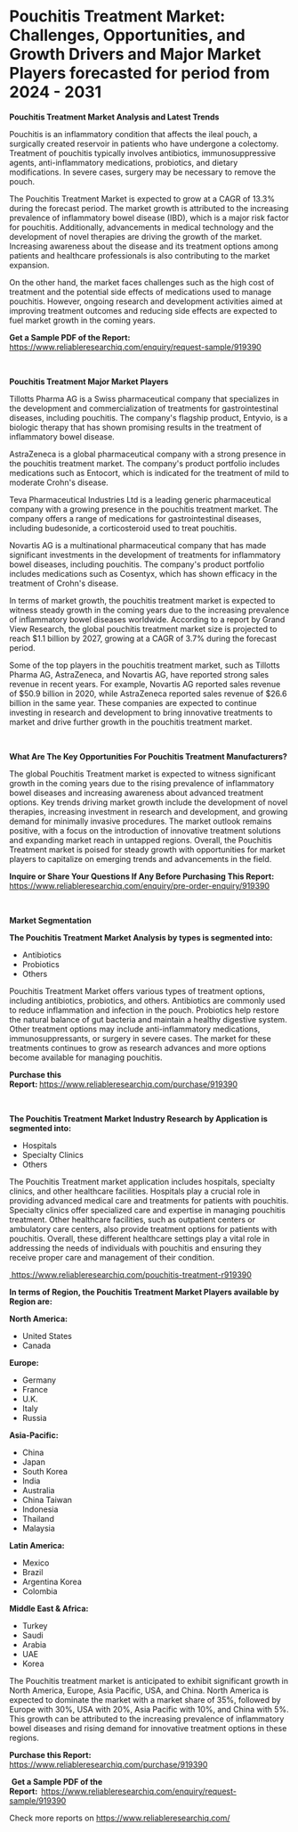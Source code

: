 <p><h1>Pouchitis Treatment Market: Challenges, Opportunities, and Growth Drivers and Major Market Players forecasted for period from 2024 - 2031</h1></p><p><strong>Pouchitis Treatment Market Analysis and Latest Trends</strong></p>
<p><p>Pouchitis is an inflammatory condition that affects the ileal pouch, a surgically created reservoir in patients who have undergone a colectomy. Treatment of pouchitis typically involves antibiotics, immunosuppressive agents, anti-inflammatory medications, probiotics, and dietary modifications. In severe cases, surgery may be necessary to remove the pouch.</p><p>The Pouchitis Treatment Market is expected to grow at a CAGR of 13.3% during the forecast period. The market growth is attributed to the increasing prevalence of inflammatory bowel disease (IBD), which is a major risk factor for pouchitis. Additionally, advancements in medical technology and the development of novel therapies are driving the growth of the market. Increasing awareness about the disease and its treatment options among patients and healthcare professionals is also contributing to the market expansion.</p><p>On the other hand, the market faces challenges such as the high cost of treatment and the potential side effects of medications used to manage pouchitis. However, ongoing research and development activities aimed at improving treatment outcomes and reducing side effects are expected to fuel market growth in the coming years.</p></p>
<p><strong>Get a Sample PDF of the Report:&nbsp;</strong> <a href="https://www.reliableresearchiq.com/enquiry/request-sample/919390">https://www.reliableresearchiq.com/enquiry/request-sample/919390</a></p>
<p>&nbsp;</p>
<p><strong>Pouchitis Treatment Major Market Players</strong></p>
<p><p>Tillotts Pharma AG is a Swiss pharmaceutical company that specializes in the development and commercialization of treatments for gastrointestinal diseases, including pouchitis. The company's flagship product, Entyvio, is a biologic therapy that has shown promising results in the treatment of inflammatory bowel disease.</p><p>AstraZeneca is a global pharmaceutical company with a strong presence in the pouchitis treatment market. The company's product portfolio includes medications such as Entocort, which is indicated for the treatment of mild to moderate Crohn's disease.</p><p>Teva Pharmaceutical Industries Ltd is a leading generic pharmaceutical company with a growing presence in the pouchitis treatment market. The company offers a range of medications for gastrointestinal diseases, including budesonide, a corticosteroid used to treat pouchitis.</p><p>Novartis AG is a multinational pharmaceutical company that has made significant investments in the development of treatments for inflammatory bowel diseases, including pouchitis. The company's product portfolio includes medications such as Cosentyx, which has shown efficacy in the treatment of Crohn's disease.</p><p>In terms of market growth, the pouchitis treatment market is expected to witness steady growth in the coming years due to the increasing prevalence of inflammatory bowel diseases worldwide. According to a report by Grand View Research, the global pouchitis treatment market size is projected to reach $1.1 billion by 2027, growing at a CAGR of 3.7% during the forecast period.</p><p>Some of the top players in the pouchitis treatment market, such as Tillotts Pharma AG, AstraZeneca, and Novartis AG, have reported strong sales revenue in recent years. For example, Novartis AG reported sales revenue of $50.9 billion in 2020, while AstraZeneca reported sales revenue of $26.6 billion in the same year. These companies are expected to continue investing in research and development to bring innovative treatments to market and drive further growth in the pouchitis treatment market.</p></p>
<p>&nbsp;</p>
<p><strong>What Are The Key Opportunities For Pouchitis Treatment Manufacturers?</strong></p>
<p><p>The global Pouchitis Treatment market is expected to witness significant growth in the coming years due to the rising prevalence of inflammatory bowel diseases and increasing awareness about advanced treatment options. Key trends driving market growth include the development of novel therapies, increasing investment in research and development, and growing demand for minimally invasive procedures. The market outlook remains positive, with a focus on the introduction of innovative treatment solutions and expanding market reach in untapped regions. Overall, the Pouchitis Treatment market is poised for steady growth with opportunities for market players to capitalize on emerging trends and advancements in the field.</p></p>
<p><strong>Inquire or Share Your Questions If Any Before Purchasing This Report:</strong> <a href="https://www.reliableresearchiq.com/enquiry/pre-order-enquiry/919390">https://www.reliableresearchiq.com/enquiry/pre-order-enquiry/919390</a></p>
<p>&nbsp;</p>
<p><strong>Market Segmentation</strong></p>
<p><strong>The Pouchitis Treatment Market Analysis by types is segmented into:</strong></p>
<p><ul><li>Antibiotics</li><li>Probiotics</li><li>Others</li></ul></p>
<p><p>Pouchitis Treatment Market offers various types of treatment options, including antibiotics, probiotics, and others. Antibiotics are commonly used to reduce inflammation and infection in the pouch. Probiotics help restore the natural balance of gut bacteria and maintain a healthy digestive system. Other treatment options may include anti-inflammatory medications, immunosuppressants, or surgery in severe cases. The market for these treatments continues to grow as research advances and more options become available for managing pouchitis.</p></p>
<p><strong>Purchase this Report:&nbsp;</strong><a href="https://www.reliableresearchiq.com/purchase/919390">https://www.reliableresearchiq.com/purchase/919390</a></p>
<p>&nbsp;</p>
<p><strong>The Pouchitis Treatment Market Industry Research by Application is segmented into:</strong></p>
<p><ul><li>Hospitals</li><li>Specialty Clinics</li><li>Others</li></ul></p>
<p><p>The Pouchitis Treatment market application includes hospitals, specialty clinics, and other healthcare facilities. Hospitals play a crucial role in providing advanced medical care and treatments for patients with pouchitis. Specialty clinics offer specialized care and expertise in managing pouchitis treatment. Other healthcare facilities, such as outpatient centers or ambulatory care centers, also provide treatment options for patients with pouchitis. Overall, these different healthcare settings play a vital role in addressing the needs of individuals with pouchitis and ensuring they receive proper care and management of their condition.</p></p>
<p><a href="https://www.reliableresearchiq.com/pouchitis-treatment-r919390">&nbsp;https://www.reliableresearchiq.com/pouchitis-treatment-r919390</a></p>
<p><strong>In terms of Region, the Pouchitis Treatment Market Players available by Region are:</strong></p>
<p>
    <p> <strong> North America: </strong>
        <ul>
            <li>United States</li>
            <li>Canada</li>
        </ul>
        </p> 
    <p> <strong> Europe: </strong>
        <ul>
            <li>Germany</li>
            <li>France</li>
            <li>U.K.</li>
            <li>Italy</li>
            <li>Russia</li>
        </ul>
        </p> 
    <p> <strong> Asia-Pacific: </strong>
        <ul>
            <li>China</li>
            <li>Japan</li>
            <li>South Korea</li>
            <li>India</li>
            <li>Australia</li>
            <li>China Taiwan</li>
            <li>Indonesia</li>
            <li>Thailand</li>
            <li>Malaysia</li>
        </ul>
        </p> 
    <p> <strong> Latin America: </strong>
        <ul>
            <li>Mexico</li>
            <li>Brazil</li>
            <li>Argentina Korea</li>
            <li>Colombia</li>
        </ul>
        </p> 
    <p> <strong> Middle East & Africa: </strong>
        <ul>
            <li>Turkey</li>
            <li>Saudi</li>
            <li>Arabia</li>
            <li>UAE</li>
            <li>Korea</li>
        </ul>
    </p>
    </p>
<p><p>The Pouchitis treatment market is anticipated to exhibit significant growth in North America, Europe, Asia Pacific, USA, and China. North America is expected to dominate the market with a market share of 35%, followed by Europe with 30%, USA with 20%, Asia Pacific with 10%, and China with 5%. This growth can be attributed to the increasing prevalence of inflammatory bowel diseases and rising demand for innovative treatment options in these regions.</p></p>
<p><strong>Purchase this Report: </strong><a href="https://www.reliableresearchiq.com/purchase/919390">https://www.reliableresearchiq.com/purchase/919390</a></p>
<p>&nbsp;<strong>Get a Sample PDF of the Report:&nbsp;&nbsp;</strong><a href="https://www.reliableresearchiq.com/enquiry/request-sample/919390">https://www.reliableresearchiq.com/enquiry/request-sample/919390</a></p>
<p><strong></strong></p>
<p>Check more reports on <a href="https://www.reliableresearchiq.com/">https://www.reliableresearchiq.com/</a></p>